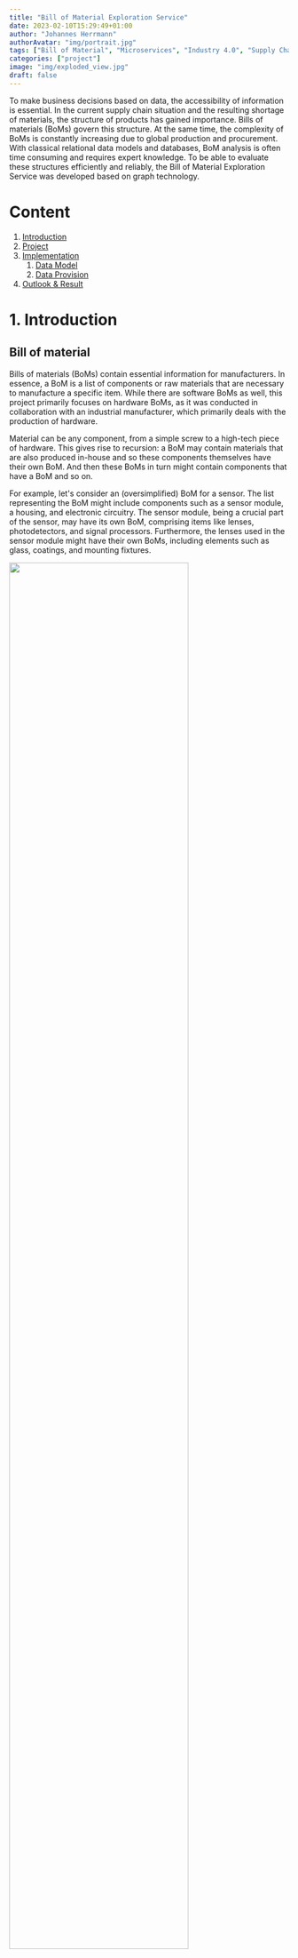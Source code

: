 ```yaml
---
title: "Bill of Material Exploration Service"
date: 2023-02-10T15:29:49+01:00
author: "Johannes Herrmann"
authorAvatar: "img/portrait.jpg"
tags: ["Bill of Material", "Microservices", "Industry 4.0", "Supply Chain", "Semantic Web", "Product Lifecycle Management"]
categories: ["project"]
image: "img/exploded_view.jpg"
draft: false
---
```


To make business decisions based on data, the accessibility of information is essential.
In the current supply chain situation and the resulting shortage of materials, the structure 
of products has gained importance. Bills of materials (BoMs) govern this structure. At the same time, the complexity of BoMs is constantly increasing due to global production and procurement. 
With classical relational data models and databases, BoM analysis is often time consuming and requires
expert knowledge.
To be able to evaluate these structures efficiently and reliably, the Bill of Material Exploration Service was developed based on graph technology.

<!--more-->

# Content

1. [Introduction](#1-introduction)
1. [Project](#2-project)
1. [Implementation](#3-implementation)
    1. [Data Model](#31-data-model)
    1. [Data Provision](#32-data-provision)
1. [Outlook & Result](#4-outlook)

# 1. Introduction

## Bill of material

Bills of materials (BoMs) contain essential information for manufacturers. In essence, a BoM is a list of components or raw materials that are necessary to manufacture a specific item. While there are software BoMs as well, this project primarily focuses on hardware BoMs, as it was conducted in collaboration with an industrial manufacturer, which primarily deals with the production of hardware.

Material can be any component, from a simple screw to a high-tech piece of hardware.
This gives rise to recursion: a BoM may contain materials that are also produced in-house
and so these components themselves have their own BoM. And then these BoMs in turn might contain
components that have a BoM and so on.

For example, let's consider an (oversimplified) BoM for a sensor. The list representing the BoM might include components such as a sensor module, a housing, and electronic circuitry. The sensor module, being a crucial part of the sensor, may have its own BoM, comprising items like lenses, photodetectors, and signal processors. Furthermore, the lenses used in the sensor module might have their own BoMs, including elements such as glass, coatings, and mounting fixtures.

<img src="img/BOM-simple.png" width=80%>

BoMs provide an important interface between the engineers who develop and design
the hardware and the production facilities. The engineers need to specify which components
are required in which quantities, such that the production can be transferred and scaled
to factories. But there lies more vital information within a BoM. For example, an engineer
who is designing a new product might need information on which parts were used in a similar, already
existing product. And BoMs are just as important in production. If the production of a certain
product is stopped, it is relevant to know which components are not needed anymore.

Moreover, BoMs not only play a large role in development and manufacturing but
also in other processes. The ability to link the BoM data with other relevant data points provides many opportunities
to answer questions that are important for an industrial manufacturer. For instance, by connecting BoM data with vendors, it becomes possible to enhance the early detection of potential supply chain risks. Additionally, BoM data can be leveraged to determine the extent and impact on products when there is a price alteration or a halt in the delivery of a particular component.

Within a company, any of these contexts may give rise to complex questions about the
BoM structure. A service that can answer each of these questions in detail is
out of scope for this project. Instead, the service(s) implemented in this project will
focus on answering the most basic question "How often is material X part of material Y?".
The answer produced by the service should be generic while being detailed enough to
derive the answers to more complex questions.

## Alternative Materials, Parallel Production, and Validity
The simple structure of BoMs and the parthood relation is made more complicated by the reality of hardware manufacturing. 

### Alternative Materials
A BoM may specify alternatives for certain materials to be used instead of others. There
might be, for example, two types of screws that are very similar and can be used
interchangeably to manufacture some product. In this case, it is not possible to determine
the components of this product in general. Each of these screws might have been used. Only when handed a specific instance of the product, it is possible to determine which screws were used.

### Parallel Production
Parallel production refers to the simultaneous production of a material in two plants.
The problem is that plants can be very different from one another. They may differ for
example in machinery or staff. And they can be located in different countries. This
necessitates that each plant has its own BoM version of every material produced
there.
For example, consider a sensor that has to be assembled by gluing the hull
together. There are two plants; one plant has advanced machinery that can glue parts
together and in the other plant humans do the same work. Both plants can produce the
sensor, but the plant with advanced machinery would require less glue than
the plant operated by humans. So the sensor has effectively two BoMs, one for each plant.

The fact that there can be completely different BoMs for the same material affects
the parthood relation between the materials. There are three cases:

1. Both plants use the same material in the same quantity
1. Both plants use the same material but in different quantities
1. One plant uses another material than the other plant (or none at all)


In the first case, the parallel production is identical and thus the parthood is virtually the same. In the second and third cases, however, two distinct parthood relations need to be taken into account.

## Validity
Each BoM entry has a date range associated with it, during which it is considered valid.
A BoM may change during its lifetime and these changes are recorded using these validity
time ranges. However, this implies that the parthood connections between materials are
not static. A material that was used a year ago might not be used in the current
version of the BoM.

# 2. Project
The goal of this project is to answer the question "How often is material X part of material Y?" efficiently and as accurately as possible.
It should be an improvement over the software used typically in industrial manufacturing.

The legacy system has several drawbacks to answer the question above. It can only display the parent
materials directly above the given materials. Though the system is capable of displaying all child
materials of a given material, it does not take into account parallel production, alternatives, or
validities. Furthermore, there does not exist an API interface to query parent or child materials of
some given materials. The functionalities described above are only accessible via the user interface.
This legacy system uses a relational database to store the BoM data. Finding usage paths from one
material to another requires many self-joins of the underlying table and is thus very inefficient for
the kind of questions this project aims to answer. So, even if this system would implement a REST API
or something similar, its technology is not well suited for this specific problem.

The software should also be able to answer which materials have alternatives or parallel production.
For all queries, it needs to be possible to specify a _validity_ date, at which all data in the query
result has to be valid. As mentioned above, it is not always possible to determine how often exactly one material occurs on the BoM of other materials. In this case, the answer should be the upper bound 
of how often the material might occur.
When these goals are met, the software will provide an improvement over the current solution and
enable new use cases.

Furthermore, the software should be extensible and scalable in the long term. It is
supposed to be used by the Research and Development department of the company. Some of the planned
features are filtering based on plant, position type, or other fields. Another important feature is
the front end. It is developed separately from this project and integrated into a company-internal marketplace of data products.

# 3. Implementation
## 3.1 Data model
The data is modeled as a graph and stored in a graph database. Each material is
represented by a node in the graph. There is a directed edge between two materials,
if one is part of the other, i.e. one material appears on the BoM of another material.
The direction of the edge is from the containing material (parent) to the contained
material (child). So an edge can be interpreted as **hasPart** (or parthood) predicate.
The relevant data regarding that usage, such as usage quantity, unit, plant, and so on
can be stored at each edge and is described in more detail in the section below.

<img src="img/hasPart.png" width=30%>

Because these multiple uses may have different data associated with them, it is necessary
to make a distinction between these usages in the data model. This can be done by inserting
multi-edges into the graph, such that each edge can hold the data for one usage.

Furthermore, there may not be cycles in the graph. A cycle would entail that some
material is made from itself. From a philosophical perspective, it could be argued
that this might be the case. However, in the practical context of engineering and
manufacturing, this does not make sense. Thus, if a cycle is found the underlying dataset
is faulty and needs to be fixed at the data source. So, for this project, we may
treat the graph as being acyclic.

To summarize; the data can be represented by a directed, acyclic graph with multi-edges.

### Attributes of hasPart

Most of the relevant data concerns the edges between the materials. First and foremost
is the quantity and the unit of how much of the child material is used in the parent
material. Other important attributes of the hasPart relation are the plant where the
parent material is produced, which position the child material has on its parent's BoM,
and the position type (which is used to mark alternative materials).

To store the data in a regular RDF format, it is necessary to use an n-ary hasPart
property. For each hasPart edge between two materials, a node is inserted representing
this composition of child and parent material. This composition node is connected to
the parent by the hasComposition object property and to the child by the consistsOf property. The parent material may have one or more compositions while the composition
has exactly one child material, which it consists of.
The additional attributes are stored at
the composition node via properties. The following properties have been added to the
data model:

 - Object properties
   - hasPlant: The plant where the parent material is produced
   - hasPosition: The position of the child on its parent's BoM
   - hasPosType: The position type (indicates alternative materials)
 - Data properties
   - hasQuantity (float): Quantity of child material needed to produce one parent material
   - hasUnit (string): The unit of the quantity (pieces, meter, kg, ...)
   - validFrom (datetime): Timestamp, when this BoM started to be valid
   - validUntil (datetime): Timestamp, when this BoM stops to be valid
   - hasProbability (float, optional): Probability, that this child is used as an alternative (if it is an alternative material)

Additionally, there is another property called hasComponent, which connects the parent
and the child material directly. This property is used to find all paths starting or 
ending at some material. 

<img src="img/datamodel.png" width=100%>

The object properties are required for alternative materials and parallel production
and are explained in more detail in the sections below.

The name "composition" for these nodes has been chosen to reflect
the nature of parthood in the case of BoMs. There are many ways in which one thing
can be part of another thing. For example, bronze is part of a bronze statue and
wheels are part of a car. But while it is possible to remove the wheels from the car
with the car still existing afterward, the same is not possible with the bronze of
a bronze statue. This is because both cases refer to different sub-properties of hasPart:
constitution and composition.
Bronze constitutes a bronze statue and wheels are components of a car.
Similarly, a BoM can be seen as a list of components that make up the parent material
(i.e. the composites). Thus the name composition appears to match the semantics of BoMS.
Note, however, that the study of parthood has its philosophical field of study
(Mereology) which investigates the many subtleties of this property. So a more in-depth
examination of this property is out of the scope of this project.

### Alternatives
Each (child) material that appears on a BoM has a certain position. As mentioned above,
a BoM can be thought of as a list, and this BoM position simply refers to the position
of the child on its parent's list of materials.
Multiple materials in the same position indicate that there are alternative
materials or parallel production.
Alternative materials are marked as such by their position type.
The position type is a simple string, which originates from the data source and is
stored at the composition node.

Thus a material has an alternative, if and only if:

 1. Both materials appear in the same position
 1. Both materials are used in the same plant
 1. One of the materials has the position type "alternative"

As mentioned above, alternatives also have a probability associated with them. In theory, it is
possible to determine after production how many of each alternative material was used and from
that calculate a distribution. With this, it could be possible to determine which alternatives
are the most important. In practice, however, this probability field at the data source is only
used to indicate, whether an alternative is used at all.

## Parallel Production
Like alternative materials, parallel production can also be identified by position, but it
is not indicated by the position type. There is parallel production between two materials, if:

 1. Both materials appear in the same position
 1. Both materials are used in different plants

Note, that the conditions of parallel production and alternative materials theoretically partition
the data: If two materials appear in the same position they either are produced in the same plant
or they are not. If they are, then one of them should be an alternative material. If they are not,
then there is parallel production between them. This invariance can be used to ensure proper
data quality. If there are two materials in the same position and the same plant, but the
position type does not indicate an alternative material, then a human needs to intervene and
examine the data in detail.

A case distinction can be made to assess how much information is entailed by the parallel production
between two child materials:

1. Both plants use the same material in the same quantity. Then the usage quantity of the child material can be precisely determined.
1. Both plants use the same material in different quantities. Then it is not possible to determine
a precise quantity, but it is possible to aggregate them. E.g. compute the maximum, minimum,
average, or others, depending on the application.
1. The plants use different materials. As in the case above, it is not possible to determine a precise quantity and an aggregate needs to be computed. However, because different materials are used it is also possible that the units do not match. This is not necessarily a problem, as long as the user gets notified.

## 3.2 Application Architecture
The application was built using a microservice architecture. Each step in the line has been
implemented as a microservice. These microservices will run on a Kubernetes cluster. Kubernetes
in conjunction with a microservice architecture are easily scalable by simply deploying more instances
of the microservice in the cluster. So, if one of the microservices proves to be a bottleneck in the
pipeline, then it is possible to only scale this specific component of the pipeline without affecting
the rest. If the whole pipeline were managed by a monolithic architecture, then either the code
would need to be changed or the whole monolith deployed multiple times.

The drawback of a microservice architecture is the increased overhead and special importance of the
service's API: it is the only interface between the microservices, as they should otherwise be completely independent. A breaking change in some API may affect multiple other microservices down the line, causing a cascade. Each of the microservices needs to have its own Docker image to be
independently deployable from each other. In most cases, the service also requires its own web server.
With this comes the overhead of handling multiple, often similar configurations which can be mostly
mitigated by the automatic mechanisms of a Kubernetes cluster. Some overhead also occurs in the form
of code redundancy, because similar data objects have to be specified in each microservice. However,
these internal data representations are independent of other microservices. This places more
importance on the external REST APIs of the services.

The microservices were implemented using a specification-first approach, in which the specification was
written first and then implemented. For this approach, the connexion package developed by Zalando was
used. This framework was built on top of the Python Flask web framework and requires an Openapi
specification, which is a widely used standard. Connexion connects the YAML file of this specification
directly with the source code of the web server. It is also capable of checking whether the server's JSON
responses fit the specification.

<img src="img/architecture.png" width=100%>

### Data Loading
The origin of the data is a legacy system that stores the BoM data in a relational database. The
full dataset needs to be downloaded from this legacy system and uploaded into a graph database.
At the company, the database GraphDB from the vendor Ontotext is used. It provides an RDF-quad store with a SPARQL engine. The
microservice that does these bulk down- and uploads is called Bulky.

The legacy system provides the data through a SOAP-XML interface. The purpose of the first microservice
is to download the XML data, transform it into turtle format, and insert it into
GraphDB. The following services only depend on the data in the GraphDB, so this stage needs to
ensure data integrity. This means checking that the graph is acyclic,
ensuring necessary data fields are filled and all data can be parsed. If one of these checks
fails, then the data is not uploaded. Thus, if data is present in the GraphDB, it has
to conform to the quality standards defined in this service.

The XML data is essentially a list of BoM items. Each of these items contains
information on how a child material is used in the parent material. This information is the
same as mentioned in the section above, so quantity, unit, plant, etc. The
conversion of these BoM items into the RDF data model is straightforward: a composition
node is added between the two nodes representing the materials. At this composition node,
detailed information about the way in which one material occurs on the BoM of 
another can be saved.

However, information about parallel production and alternatives is not readily available
in this data model. So the Bulky service adds the parallelTo object property to
compositions, which will improve the querying of this data model for the Pathfinder.
Two compositions are called parallel to each other, if and only if they have the same
parent material and the child materials appear in the same position on their parent's
BoM.

<img src="img/parallelTo.png" width=100%>

If two compositions satisfy the conditions for parallel production or
alternative materials, they are also parallel to each other. The converse does not hold: two child materials may appear in the same position if the validity of one BoM entry
ends before the
other entry becomes valid. In this case, there is neither parallel production nor
alternatives, while the compositions are parallel. It is even possible for the
validity ranges to overlap. Thus, it is only possible to precisely determine parallel
production and alternatives within a temporal context. This context is provided by the
user upon sending a request as a timestamp. But this request is handled by BoMES and/or
the Pathfinder. Bulky does not receive requests. 

Despite this limitation, the parallelTo property still provides a benefit for the
Pathfinder and it is explained below.

```
PREFIX voc-mat: <https://data.com/voc/material/>
PREFIX res-mat: <https://data.com/res/material/>
INSERT {
    GRAPH res-mat: {
    ?comp1 voc-mat:isParallelTo ?comp2.
    ?comp2 voc-mat:isParallelTo ?comp1.
    }
} WHERE {
    GRAPH res-mat: {
    	?mat voc-mat:hasComposition ?comp1.
    	?comp1 voc-mat:hasPosition ?pos.
    	?mat voc-mat:hasComposition ?comp2.
    	?comp2 voc-mat:hasPosition ?pos.
    	FILTER (?comp1 != ?comp2)
    }
}
```

Another important addition by Bulky is to classify the individual materials as
ParallelProducedMaterial. This is necessary because of a corner case of parallel 
production. One plant may require a material that another plant does 
not. In that case, there is only one child material with one composition and no 
parallels. This may lead to parallel production going undetected and is explained in
more detail below. While it is not possible to compare compositions to detect this case,
parallel production can be identified by examining the parent materials. Aside from the composition
with missing parallel, the parent material has to have at least two other compositions, one for each
plant. These two compositions can be used to classify the parent material as being produced in parallel.

However, the problems mentioned above persist: without providing a timestamp, it is
not possible to determine whether parallel production occurs or not. The current solution
will interpolate a timestamp of the current day for the `%validAt%` placeholder. Thus,
parallel production might not be accurately determined in certain corner cases on
historical data. However, the results by Pathfinder and BoMES will be accurate for currently
valid data.

```
PREFIX voc-mat: <https://data.com/voc/material/>
PREFIX xsd: <http://www.w3.org/2001/XMLSchema#>
PREFIX rdf: <http://www.w3.org/1999/02/22-rdf-syntax-ns#>
PREFIX res-mat: <https://data.com/res/material/>
INSERT {
    GRAPH res-mat: {
        ?mat rdf:type voc-mat:ParallelProducedMaterial
    }
}
WHERE {
    GRAPH res-mat: {
    	?mat voc-mat:hasComposition ?comp1.
    	?mat voc-mat:hasComposition ?comp2.
    	?comp1 voc-mat:hasPlant ?plant1.
    	?comp2 voc-mat:hasPlant ?plant2.
    	FILTER (?plant1 != ?plant2 && ?comp1 != ?comp2)

    	?comp1 voc-mat:validFrom ?validFrom1.
    	?comp1 voc-mat:validUntil ?validUntil1.
    	?comp2 voc-mat:validFrom ?validFrom2.
    	?comp2 voc-mat:validUntil ?validUntil2.
    	BIND(xsd:dateTime("%validAt%") AS ?validAt)
    	FILTER(?validFrom1 < ?validAt && ?validUntil1 > ?validAt)
    	FILTER(?validFrom2 < ?validAt && ?validUntil2 > ?validAt)
    }
}
```

### Finding Paths
Computing how often one material is part of another material can be done by finding all paths between
these materials and then aggregating them. These tasks are split into two microservices. The first
microservice is called "Pathfinder" and as the name implies, its purpose is to find all paths between two
materials. Because the underlying graph is acyclic, there is a finite number of paths between materials.

Finding these paths can be done with a simple breadth- or depth-first-search. As all paths need to be
enumerated, using more sophisticated algorithms such as Dijkstra's or A* does not provide a performance
improvement.
The pathfinder service uses the NetworkX Python library, which relies on C and Fortran libraries like
other performant Python libraries such as NumPy.

Each path consists of at least two materials, the start and the end of the path. For a single path,
it is straightforward to calculate the quantity of how often the end material is part of the start material.
This quantity is equal to the product over all edge quantities which the path consists of.
Only if multiple paths are aggregated, ambiguity over the quantity arises.

The Pathfinder service can find all parents or all children of a given list of materials.
It will download the relevant subgraph from GraphDB, consisting of either all predecessors
or all successors and the edges between them. Then all paths that end or start on the input materials are
computed using NetworkX. These paths are converted into JSON and returned by the service.

The following SPARQL query is used to get the subgraph containing all information about the
children of the given input materials. The result of this query is a list of compositions
and their connected data. Upon receiving the result, the Pathfinder will convert each
composition into one edge in a NetworkX directed graph with multi-edges. The associated
data is stored as key-value pairs at each edge. 

```
PREFIX voc-mat: <https://data.com/voc/material/>
PREFIX rdfs: <http://www.w3.org/2000/01/rdf-schema#>
PREFIX xsd: <http://www.w3.org/2001/XMLSchema#>
PREFIX pt: <https://data.com/res/product/product-type/>
SELECT ?comp ?startLbl ?endLbl ?plantLbl ?posLbl ?posTypeLbl ?validFrom ?validUntil ?quantity ?unit ?altPosProb WHERE { 
  VALUES ?inputMat {
    %mats%
  }
  # Structure
  # Find the start of an edge from an input material
  ?inputMat voc-mat:hasComponent* ?start.
  # With the start of an edge, bind the end and the composition between start and end
  ?start voc-mat:hasComposition ?comp.
  ?comp voc-mat:consistsOf ?end.
  # From the composition, find all other object relations
  ?comp voc-mat:hasPlant ?plant.
  ?comp voc-mat:hasPosition ?position.
  ?comp voc-mat:posType ?posType.

  # Data
  ?start rdfs:label ?startLbl.
  ?end rdfs:label ?endLbl.
  ?plant rdfs:label ?plantLbl.
  ?position rdfs:label ?posLbl.
  ?posType rdfs:label ?posTypeLbl.
  ?comp voc-mat:validFrom ?validFrom.
  ?comp voc-mat:validUntil ?validUntil.
  ?comp voc-mat:hasQuantity ?quantity.
  ?comp voc-mat:hasUnit ?unit.
  OPTIONAL {?comp voc-mat:hasAltPosProbability ?altPosProb}

  # Validity
  BIND(xsd:dateTime("%validAt%") as ?validAt).
  FILTER (
    ?validFrom < ?validAt && ?validUntil > ?validAt
  )
}
```

The placeholder `%mats%` is replaced with a list of the URIs of the input materials.
Property paths based on the property hasComponent connect the input materials to the
`?start` variable. This variable matches each of the input materials and their
components. From there, all compositions of the matched materials are returned, along
with the associated information.

This query can easily be adapted to return all materials that use the given input
materials (i.e. their parents). Instead of searching for a property path from `?inputMat`
to `?start`, the goal is to find a path from `?end` to `?inputMat`. The rest of the query
remains the same.

Additionally, the data regarding parallels between compositions is also fetched from the
graph database. Similar to the query which retrieves the subgraph, the query for 
parallels will utilize property paths based on the `hasComponent` property to find
compositions that connect the input materials to their components.
Along with the compositions which are parallel to each other, all relevant information
about the parallel is queried as well.

This is necessary because it might be the case that not all parallel compositions
are present in the subgraph. Then, the Pathfinder can not identify that parallel 
production occurs or that alternatives exist.

```
PREFIX voc-mat: <https://data.com/voc/material/>
PREFIX xsd: <http://www.w3.org/2001/XMLSchema#>
PREFIX pt: <https://data.com/res/product/product-type/>
PREFIX rdfs: <http://www.w3.org/2000/01/rdf-schema#>
SELECT ?comp ?otherComp ?otherMatLbl ?plantLbl ?qty ?posTypeLbl ?altPosProb WHERE {
    # Use materials to find the relevant composition nodes, similar to the subgraph query
    {SELECT ?comp WHERE {
        VALUES ?inputMat {
          %mats%
        }
        ?inputMat voc-mat:hasComponent* ?otherMat.
        ?otherMat voc-mat:hasComposition ?comp.
    }}

    # Find other, parallel composition nodes and relevant data
    ?comp voc-mat:isParallelTo ?otherComp.
    ?otherComp voc-mat:validUntil ?validUntil.
    ?otherComp voc-mat:validFrom ?validFrom.
    ?otherComp voc-mat:consistsOf ?otherMat.
    ?otherMat rdfs:label ?otherMatLbl.
    ?otherComp voc-mat:hasPlant ?plant.
    ?plant rdfs:label ?plantLbl.
    ?otherComp voc-mat:hasQuantity ?qty.
    ?otherComp voc-mat:posType ?posType.
    ?posType rdfs:label ?posTypeLbl.
    OPTIONAL {?otherComp voc-mat:hasAltPosProbability ?altPosProb}

    BIND(xsd:dateTime("%validAt%") AS ?validAt)
    FILTER(?validFrom < ?validAt && ?validUntil > ?validAt)
}
```

Another problem may occur if the BoMs for different plants have different lengths.
Then there is a composition that has no parallel. However, the parent material does have
parallel production. When this fact is ignored, a result may be flagged as precise,
while in reality, it is possible to use none of the child material to produce the same
parent material.

This problem is solved by the classification of ParallelProducedMaterials by Bulky.
The Pathfinder will use this information to add a boolean to each material node in a path,
indicating whether this material is produced in parallel. This information can then be
used by BoMES to determine whether the quantity in the result is precise or an approximation.

```
PREFIX rdfs: <http://www.w3.org/2000/01/rdf-schema#>
PREFIX rdf: <http://www.w3.org/1999/02/22-rdf-syntax-ns#>
PREFIX voc-mat: <https://data.com/voc/material/>
SELECT ?matLbl ?hasParallelProduction WHERE { 
    VALUES ?matLbl {
        %mats%
    }
    ?mat rdfs:label ?matLbl.
    BIND(IF(EXISTS {?mat rdf:type voc-mat:ParallelProducedMaterial}, true, false) AS ?hasParallelProduction)
}

```

The paths that were found by the service are then converted into a JSON format.

```
Node {
  typeId: str,
  hasParallelProduction: bool
}

Parallel {
  eid: str
  end: Node
  plant: str
  posType: str
  probability: float
  quantity: float
}

Edge {
  eid: str # The edge id
  start: Node
  end: Node
  quantity: float
  unit: str
  plant: str
  position: str
  posType: str
  probability: float
  validFrom: str
  validUntil: str
  parallels: [Parallel]
}

Path {
  source: Node
  dest: Node
  qty: float
  unit: str
  edges: [Edge]
  hasParallels: bool
}
```


### Aggregating Paths
The next service is called the "Bill of Material Exploration Service", or BoMES for short. Its purpose is
to aggregate a list of paths into answer objects. This object carries all relevant information about how often one material is part of another material.

Most important is the aggregated quantity. The quantity has to be aggregated because of the different
ways a set of materials might be part of another material. Consider four materials: _A_, _B_, _C_ and _D_.
Material _D_ is part of _B_ and _C_. The materials _B_ and _C_ are both part of _A_.
So there are two paths from _A_ to _D_: (_A_, _B_, _D_) and (_A_, _C_, _D_). The query is how often
material _D_ is part of material _A_.

<img src="img/parallels.png" width=60%>

There are two cases:

1. Both material _B_ **and** material _C_ are used to manufacture material _D_
1. Either material _B_ **or** material _C_ are used to manufacture material _D_

In the first case, the quantities of both paths need to be added together and result in a precise
quantity. In the second case, either of the paths may have been used in manufacturing so there is not
one precise quantity of how often material _D_ is part of material _A_. This may be the case in either
parallel production or alternative materials (as detailed above) and the minimum or maximum overall
path quantities should be returned.

Because of this aggregation, it is necessary to include further information. Firstly, the parallel
production type, and secondly, whether there are alternatives on one of the paths. This is done in such a way that the user can determine how much information was lost by the aggregation.

The aggregated answers are then returned as a JSON response. This schema is similar to
the Pathfinder response, aside from the `parallels` attribute. It is replaced by the
attributes `alternativePositions` and `parallelProductions`, which were computed by 
BoMES.

```
Node {
  typeId: str,
  hasParallelProduction: bool
}

Alternative {
  alternative: Node
  material: Node
  parent: Node
  plant: str
  position: str
  probability: float
}

ParallelProduction {
  material: Node
  qty: float
  plant: str
  kind: int
}

Edge {
  eid: str # The edge id
  start: Node
  end: Node
  quantity: float
  unit: str
  plant: str
  position: str
  posType: str
  probability: float
  validFrom: str
  validUntil: str
  alternativePositions: [Alternative]
  parallelProductions: [ParallelProduction]
}

Path {
  source: Node
  dest: Node
  qty: float
  unit: str
  edge: [Edge]
  hasAlternativePositions: bool
  parallelProductionKind: int
}

Answer {
  source: Node
  dest: Node
  qty: float
  unit: str
  paths: [Path]
  hasAlternativePositions: bool
  hasNegativePositions: bool
  parallelProductionKind: int
}
```

# 4. Result and Outlook

The software that was developed in this project provides an improvement over the existing
solution which uses relational databases. It is capable of computing all parent and child materials of a given list of input materials. It can accurately compute how often one material is part of another and in cases where this is not directly possible, it will return the most helpful approximation to the user. It enables new use cases
based on the BoM data product and BoMES.

One example is the phase-out process in which the production of a certain material is discontinued in
one or more plants. It is necessary to find all parts of the discontinued material, which are not used
in any other production. These materials can be found with some queries to the BoMES. Whereas before, this required manual labor to go through all BoMs in the user interface of the old system.

Some features are already planned for future versions. Filtering options are planned that can, for example, filter out results from certain plants. It is also possible to link the data in the knowledge graph with other material classifications to use for filtering.
In the current versions, BoMs can be filtered based on validity by providing a point in time at which the BoM is valid. Future versions could include an option to provide a time range during which BoMs may be valid.
